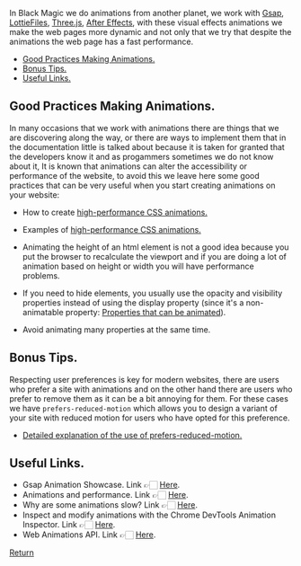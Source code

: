 In Black Magic we do animations from another planet, we work with [Gsap](https://github.com/greensock/GSAP), [LottieFiles](https://lottiefiles.com/), [Three.js](https://threejs.org/), [After Effects](https://www.adobe.com/mx/products/aftereffects.html), with these visual effects animations we make the web pages more dynamic and not only that we try that despite the animations the web page has a fast performance.

- [Good Practices Making Animations.](#good-practices-making-animations)
- [Bonus Tips.](#bonus-tips)
- [Useful Links.](#useful-links)

## Good Practices Making Animations.
In many occasions that we work with animations there are things that we are discovering along the way, or there are ways to implement them that in the documentation little is talked about because it is taken for granted that the developers know it and as progammers sometimes we do not know about it, It is known that animations can alter the accessibility or performance of the website, to avoid this we leave here some good practices that can be very useful when you start creating animations on your website:

- How to create [high-performance CSS animations.](https://web.dev/animations-guide/#layout)

- Examples of [high-performance CSS animations.](https://web.dev/animations-examples/)

- Animating the height of an html element is not a good idea because you put the browser to recalculate the viewport and if you are doing a lot of animation based on height or width you will have performance problems.

- If you need to hide elements, you usually use the opacity and visibility properties instead of using the display property (since it's a non-animatable property: [Properties that can be animated](https://developer.mozilla.org/es/docs/Web/CSS/CSS_Transitions/Using_CSS_transitions#propiedades_que_pueden_ser_animadas)).

- Avoid animating many properties at the same time.

## Bonus Tips.
Respecting user preferences is key for modern websites, there are users who prefer a site with animations and on the other hand there are users who prefer to remove them as it can be a bit annoying for them. For these cases we have `prefers-reduced-motion` which allows you to design a variant of your site with reduced motion for users who have opted for this preference.


 - [Detailed explanation of the use of prefers-reduced-motion.](https://web.dev/prefers-reduced-motion/)

## Useful Links.

 - Gsap Animation Showcase. Link 👉🏻 [Here](https://greensock.com/showcase/).
 - Animations and performance. Link 👉🏻 [Here](https://web.dev/animations-and-performance/).
 - Why are some animations slow? Link 👉🏻 [Here](https://web.dev/animations-overview/).
 - Inspect and modify animations with the Chrome DevTools Animation Inspector. Link 👉🏻 [Here](https://developer.chrome.com/docs/devtools/css/animations/).
 - Web Animations API. Link 👉🏻 [Here](https://developer.mozilla.org/en-US/docs/Web/API/Web_Animations_API/Using_the_Web_Animations_API#meet_the_web_animations_api).


[Return](../README.md)
